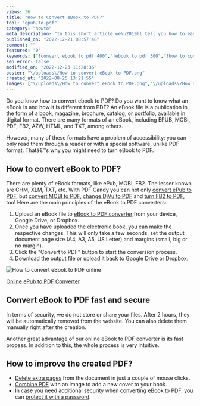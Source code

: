 ```yaml
---
views: 36
title: "How to Convert eBook to PDF?"
tool: "epub-to-pdf"
category: "howto"
meta_description: "In this short article we\u2019ll tell you how to easily change any eBook format into a PDF completely for free and online. Learn now. "
published_on: "2022-12-21 08:57:48"
comment: ""
featured: "0"
keywords: ["!convert ebook to pdf 400","!ebook to pdf 300","!how to convert ebook to pdf 50","epub to pdf 45000","convert epub to pdf 8700","epub to pdf converter 6400","epub file 3100","mobi to pdf 2900"]
seo_error: false
modified_on: "2022-12-23 11:28:36"
poster: "\/uploads\/How to convert eBook to PDF.png"
created_at: "2022-08-25 13:21:55"
images: ["\/uploads\/How to convert eBook to PDF.png","\/uploads\/How to convert eBook to PDF.gif"]
---
```


Do you know how to convert ebook to PDF? Do you want to know what an eBook is and how it is different from PDF? An eBook file is a publication in the form of a book, magazine, brochure, catalog, or portfolio, available in digital format. There are many formats of an eBook, including EPUB, MOBI, PDF, FB2, AZW, HTML, and TXT, among others. 

However, many of these formats have a problem of accessibility: you can only read them through a reader or with a special software, unlike PDF format. Thatâ€™s why you might need to turn eBook to PDF.

## How to convert eBook to PDF?

There are plenty of eBook formats, like ePub, MOBI, FB2. The lesser known are CHM, XLM, TXT, etc. With PDF Candy you can not only [convert ePub to PDF](/epub-to-pdf.html), but [convert MOBI to PDF](/mobi-to-pdf.html), [change DjVu to PDF](/djvu-to-pdf.html) and [turn FB2 to PDF](/fb2-to-pdf.html), too! Here are the main principles of the eBook to PDF converters:

1. Upload an eBook file to [eBook to PDF converter](/epub-to-pdf.html) from your device, Google Drive, or Dropbox.
2. Once you have uploaded the electronic book, you can make the respective changes. This will only take a few seconds: set the output document page size (A4, A3, A5, US Letter) and margins (small, big or no margin). 
3. Click the "Convert to PDF" button to start the conversion process. 
4. Download the output file or upload it back to Google Drive or Dropbox. 

![How to convert eBook to PDF online](/uploads/How%20to%20convert%20eBook%20to%20PDF.gif "How to convert eBook to PDF")

<!--ttf-->
[Online ePub to PDF Converter](/epub-to-pdf.html)

## Convert eBook to PDF fast and secure 

In terms of security, we do not store or share your files. After 2 hours, they will be automatically  removed from the website. You can also delete them manually right after the creation.

Another great advantage of our online eBook to PDF converter is its fast process. In addition to this, the whole process is very intuitive. 

## How to improve the created PDF? 
- [Delete extra pages](/delete-pages.html) from the document in just a couple of mouse clicks. 
- [Combine PDF](/merge-pdf.html) with an image to add a new cover to your book. 
- In case you need additional security when converting eBook to PDF, you can [protect it with a password](/protect-pdf.html).